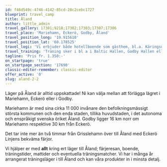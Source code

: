 ```yaml
---
id: f46d549c-4746-4142-85cd-28c2cebc1727
blueprint: travel_camp
title: Åland
author: little_admin
travel_gallery: 17301;9218;17302;17303;17307;17306
travel_place: 'Mariehamn, Eckerö, Godby, Åland'
travel_position_long: '19.915610'
travel_position_lat: '60.178525'
travel_logi: 'Vi erbjuder både hotellboende som gästhem, bl.a. Käringsundsbyn, Hotell Savoy, Godby Vandrarhem och Övernäsgården. Kontakta oss för mer info.'
travel_training: 'Träning sker i bl a i Baltic Hallen, Godby Hallen eller Eckerö Hallen.'
tagline: 'Pris fr. 1.350:-'
on_startpage: 'true'
on_startpage_section: '17690'
classic-editor-remember: classic-editor
offer_active: '0'
slug: aland-2-2
---
```

<p>Läger på Åland är alltid uppskattade! Ni kan välja mellan att förlägga lägret i Mariehamn, Eckerö eller i Godby.</p>
<p>Mariehamn är med sina cirka 11 000 invånare den befolkningsmässigt största kommunen och den enda staden, tillika huvudstaden, i det autonoma och enspråkigt svenska öriket Åland. Godby ligger 16 km norr om Mariehamn respektive 30 km från Eckerö.</p>
<p>Det tar inte mer än två timmar från Grisslehamn över till Åland med Eckerö Linjens bekväma färjor.</p>
<p>Vi hjälper er med <strong>allt</strong> kring ert läger till Åland; färjeresan, boende, träningstider, mattider och eventuella träningsmatcher. Vi har i många år arrangerat träningsläger i till Åland och kan våra produkter in i minsta detalj.</p>
